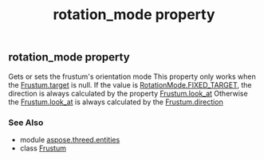 ﻿---
title: rotation_mode property
second_title: Aspose.3D for Python via .NET API References
description: 
type: docs
weight: 200
url: /python-net/aspose.threed.entities/frustum/rotation_mode/
is_root: false
---

## rotation_mode property


Gets or sets the frustum's orientation mode
            This property only works when the [Frustum.target](/3d/python-net/aspose.threed.entities/frustum#target) is null.
            If the value is [RotationMode.FIXED_TARGET](/3d/python-net/aspose.threed.entities/rotationmode#FIXED_TARGET), the direction is always calculated by the property [Frustum.look_at](/3d/python-net/aspose.threed.entities/frustum#look_at)
            Otherwise the [Frustum.look_at](/3d/python-net/aspose.threed.entities/frustum#look_at) is always calculated by the [Frustum.direction](/3d/python-net/aspose.threed.entities/frustum#direction)

### See Also
* module [aspose.threed.entities](../../)
* class [Frustum](/3d/python-net/aspose.threed.entities/frustum)
